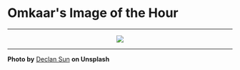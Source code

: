 # Omkaar's Image of the Hour

---

<div align="center">

<a href="https://unsplash.com/photos/architectural-interior-featuring-white-stairs-and-railings-rwKph7QipOk">
  <img src="https://images.unsplash.com/photo-1751885276951-54fa35ebe971?crop=entropy&cs=tinysrgb&fit=max&fm=jpg&ixid=M3w3NjA2Nzh8MHwxfHJhbmRvbXx8fHx8fHx8fDE3NTMxOTI4MDB8&ixlib=rb-4.1.0&q=80&w=1080" style="max-width:100%; height:auto;">
</a>



</div>

---

**Photo by** [Declan Sun](https://unsplash.com/@declansun) **on Unsplash**
